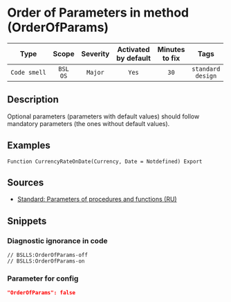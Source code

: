 # Order of Parameters in method (OrderOfParams)

|     Type     |        Scope        | Severity |    Activated<br>by default    |    Minutes<br>to fix    |             Tags             |
|:------------:|:-------------------:|:--------:|:-----------------------------:|:-----------------------:|:----------------------------:|
| `Code smell` |    `BSL`<br>`OS`    | `Major`  |             `Yes`             |          `30`           |    `standard`<br>`design`    |

<!-- Блоки выше заполняются автоматически, не трогать -->
## Description

Optional parameters (parameters with default values) should follow mandatory parameters (the ones without default values).

## Examples

```bsl
Function CurrencyRateOnDate(Currency, Date = Notdefined) Export
```

## Sources

* [Standard: Parameters of procedures and functions (RU)](https://its.1c.ru/db/v8std#content:640:hdoc)

## Snippets

<!-- Блоки ниже заполняются автоматически, не трогать -->
### Diagnostic ignorance in code

```bsl
// BSLLS:OrderOfParams-off
// BSLLS:OrderOfParams-on
```

### Parameter for config

```json
"OrderOfParams": false
```
